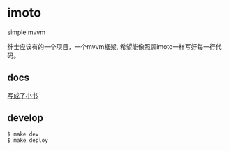 # imoto
simple mvvm

绅士应该有的一个项目，一个mvvm框架, 希望能像照顾imoto一样写好每一行代码。

## docs

[写成了小书](https://youngerheart.gitbooks.io/imoto/content/)

## develop

```
$ make dev
$ make deploy
```
